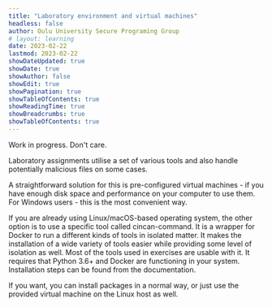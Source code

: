 ```yaml
---
title: "Laboratory environment and virtual machines"
headless: false
author: Oulu University Secure Programing Group
# layout: learning
date: 2023-02-22
lastmod: 2023-02-22
showDateUpdated: true
showDate: true
showAuthor: false
showEdit: true
showPagination: true 
showTableOfContents: true
showReadingTime: true
showBreadcrumbs: true
showTableOfContents: true
---
```


Work in progress. Don't care.

Laboratory assignments utilise a set of various tools and also handle potentially malicious files  on some cases.


A straightforward solution for this is pre-configured virtual machines - if you have enough disk space and performance on your computer to use them. For Windows users - this is the most convenient way.

If you are already using Linux/macOS-based operating system, the other option is to use a specific tool called cincan-command. It is a wrapper for Docker to run a different kinds of tools in isolated matter. It makes the installation of a wide variety of tools easier while providing some level of isolation as well. Most of the tools used in exercises are usable with it. It requires that Python 3.6+ and Docker are functioning in your system. Installation steps can be found from the documentation.

If you want, you can install packages in a normal way, or just use the provided virtual machine on the Linux host as well.